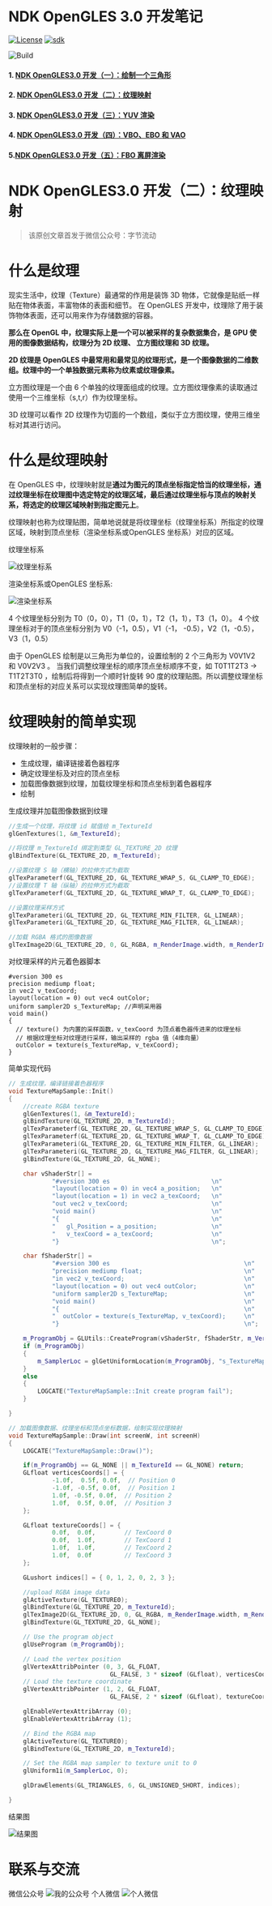 # NDK OpenGLES 3.0 开发笔记

[![License](https://img.shields.io/badge/License-Apache%202.0-blue.svg)](https://github.com/githubhaohao/NDK_OpenGLES_3_0/blob/master/LICENSE.txt)
[![sdk](https://img.shields.io/badge/SDK-21+-red.svg)](https://github.com/githubhaohao/NDK_OpenGLES_3_0)

![Build](https://img.shields.io/badge/build-passing-brightgreen)

#### 1. [NDK OpenGLES3.0 开发（一）：绘制一个三角形](https://github.com/githubhaohao/NDK_OpenGLES_3_0/blob/master/doc/md/NDK%20OpenGLES3.0%20%E5%BC%80%E5%8F%91%EF%BC%88%E4%B8%80%EF%BC%89%EF%BC%9A%E7%BB%98%E5%88%B6%E4%B8%80%E4%B8%AA%E4%B8%89%E8%A7%92%E5%BD%A2.md)
#### 2. [NDK OpenGLES3.0 开发（二）：纹理映射](https://github.com/githubhaohao/NDK_OpenGLES_3_0/blob/master/doc/md/NDK%20OpenGLES3.0%20%E5%BC%80%E5%8F%91%EF%BC%88%E4%BA%8C%EF%BC%89%EF%BC%9A%E7%BA%B9%E7%90%86%E6%98%A0%E5%B0%84.md)
#### 3. [NDK OpenGLES3.0 开发（三）：YUV 渲染](https://github.com/githubhaohao/NDK_OpenGLES_3_0/blob/master/doc/md/NDK%20OpenGLES3.0%20%E5%BC%80%E5%8F%91%EF%BC%88%E4%B8%89%EF%BC%89%EF%BC%9AYUV%20%E6%B8%B2%E6%9F%93.md)
#### 4. [NDK OpenGLES3.0 开发（四）：VBO、EBO 和 VAO](https://github.com/githubhaohao/NDK_OpenGLES_3_0/blob/master/doc/md/NDK%20OpenGLES3.0%20%E5%BC%80%E5%8F%91%EF%BC%88%E5%9B%9B%EF%BC%89%EF%BC%9AVBO%E3%80%81EBO%20%E5%92%8C%20VAO.md)
#### 5.[NDK OpenGLES3.0 开发（五）：FBO 离屏渲染](https://github.com/githubhaohao/NDK_OpenGLES_3_0/blob/master/doc/md/NDK%20OpenGLES3.0%20%E5%BC%80%E5%8F%91%EF%BC%88%E4%BA%94%EF%BC%89%EF%BC%9AFBO%20%E7%A6%BB%E5%B1%8F%E6%B8%B2%E6%9F%93.md)

# NDK OpenGLES3.0 开发（二）：纹理映射
> 该原创文章首发于微信公众号：字节流动
# 什么是纹理 

现实生活中，纹理（Texture）最通常的作用是装饰 3D 物体，它就像是贴纸一样贴在物体表面，丰富物体的表面和细节。 在 OpenGLES 开发中，纹理除了用于装饰物体表面，还可以用来作为存储数据的容器。

**那么在 OpenGL 中，纹理实际上是一个可以被采样的复杂数据集合，是 GPU 使用的图像数据结构，纹理分为 2D 纹理、 立方图纹理和 3D 纹理。**

**2D 纹理是 OpenGLES 中最常用和最常见的纹理形式，是一个图像数据的二维数组。纹理中的一个单独数据元素称为纹素或纹理像素。**

立方图纹理是一个由 6 个单独的纹理面组成的纹理。立方图纹理像素的读取通过使用一个三维坐标（s,t,r）作为纹理坐标。

3D 纹理可以看作 2D 纹理作为切面的一个数组，类似于立方图纹理，使用三维坐标对其进行访问。

# 什么是纹理映射
在 OpenGLES 中，纹理映射就是**通过为图元的顶点坐标指定恰当的纹理坐标，通过纹理坐标在纹理图中选定特定的纹理区域，最后通过纹理坐标与顶点的映射关系，将选定的纹理区域映射到指定图元上**。

纹理映射也称为纹理贴图，简单地说就是将纹理坐标（纹理坐标系）所指定的纹理区域，映射到顶点坐标（渲染坐标系或OpenGLES 坐标系）对应的区域。

纹理坐标系

![纹理坐标系](https://github.com/githubhaohao/NDK_OpenGLES_3_0/blob/master/doc/img/2/%E7%BA%B9%E7%90%86%E5%9D%90%E6%A0%87%E7%B3%BB.png#pic_center)

渲染坐标系或OpenGLES 坐标系:

![渲染坐标系](https://github.com/githubhaohao/NDK_OpenGLES_3_0/blob/master/doc/img/2/Opengles%E5%9D%90%E6%A0%87%E7%B3%BB.png#pic_center)

4 个纹理坐标分别为
T0（0，0），T1（0，1），T2（1，1），T3（1，0）。
4 个纹理坐标对于的顶点坐标分别为
V0（-1，0.5），V1（-1， -0.5），V2（1，-0.5），V3（1，0.5）

由于 OpenGLES 绘制是以三角形为单位的，设置绘制的 2 个三角形为 V0V1V2 和 V0V2V3 。
当我们调整纹理坐标的顺序顶点坐标顺序不变，如 T0T1T2T3 -> T1T2T3T0 ，绘制后将得到一个顺时针旋转 90 度的纹理贴图。所以调整纹理坐标和顶点坐标的对应关系可以实现纹理图简单的旋转。

# 纹理映射的简单实现
纹理映射的一般步骤：
- 生成纹理，编译链接着色器程序
- 确定纹理坐标及对应的顶点坐标
- 加载图像数据到纹理，加载纹理坐标和顶点坐标到着色器程序
- 绘制

生成纹理并加载图像数据到纹理
```cpp
//生成一个纹理，将纹理 id 赋值给 m_TextureId
glGenTextures(1, &m_TextureId); 

//将纹理 m_TextureId 绑定到类型 GL_TEXTURE_2D 纹理
glBindTexture(GL_TEXTURE_2D, m_TextureId);

//设置纹理 S 轴（横轴）的拉伸方式为截取
glTexParameterf(GL_TEXTURE_2D, GL_TEXTURE_WRAP_S, GL_CLAMP_TO_EDGE); 
//设置纹理 T 轴（纵轴）的拉伸方式为截取
glTexParameterf(GL_TEXTURE_2D, GL_TEXTURE_WRAP_T, GL_CLAMP_TO_EDGE);

//设置纹理采样方式
glTexParameteri(GL_TEXTURE_2D, GL_TEXTURE_MIN_FILTER, GL_LINEAR);
glTexParameteri(GL_TEXTURE_2D, GL_TEXTURE_MAG_FILTER, GL_LINEAR);

//加载 RGBA 格式的图像数据
glTexImage2D(GL_TEXTURE_2D, 0, GL_RGBA, m_RenderImage.width, m_RenderImage.height, 0, GL_RGBA, GL_UNSIGNED_BYTE, m_RenderImage.ppPlane[0]);

```

对纹理采样的片元着色器脚本
```
#version 300 es                                     
precision mediump float;                            
in vec2 v_texCoord;                                 
layout(location = 0) out vec4 outColor;             
uniform sampler2D s_TextureMap; //声明采用器                     
void main()                                         
{
  // texture() 为内置的采样函数，v_texCoord 为顶点着色器传进来的纹理坐标
  // 根据纹理坐标对纹理进行采样，输出采样的 rgba 值（4维向量）                                                  
  outColor = texture(s_TextureMap, v_texCoord);      
}                                                   
```


简单实现代码
```cpp
// 生成纹理，编译链接着色器程序
void TextureMapSample::Init()
{
	//create RGBA texture
	glGenTextures(1, &m_TextureId);
	glBindTexture(GL_TEXTURE_2D, m_TextureId);
	glTexParameterf(GL_TEXTURE_2D, GL_TEXTURE_WRAP_S, GL_CLAMP_TO_EDGE);
	glTexParameterf(GL_TEXTURE_2D, GL_TEXTURE_WRAP_T, GL_CLAMP_TO_EDGE);
	glTexParameteri(GL_TEXTURE_2D, GL_TEXTURE_MIN_FILTER, GL_LINEAR);
	glTexParameteri(GL_TEXTURE_2D, GL_TEXTURE_MAG_FILTER, GL_LINEAR);
	glBindTexture(GL_TEXTURE_2D, GL_NONE);

	char vShaderStr[] =
			"#version 300 es                            \n"
			"layout(location = 0) in vec4 a_position;   \n"
			"layout(location = 1) in vec2 a_texCoord;   \n"
			"out vec2 v_texCoord;                       \n"
			"void main()                                \n"
			"{                                          \n"
			"   gl_Position = a_position;               \n"
			"   v_texCoord = a_texCoord;                \n"
			"}                                          \n";

	char fShaderStr[] =
			"#version 300 es                                     \n"
			"precision mediump float;                            \n"
			"in vec2 v_texCoord;                                 \n"
			"layout(location = 0) out vec4 outColor;             \n"
			"uniform sampler2D s_TextureMap;                     \n"
			"void main()                                         \n"
			"{                                                   \n"
			"  outColor = texture(s_TextureMap, v_texCoord);     \n"
			"}                                                   \n";

	m_ProgramObj = GLUtils::CreateProgram(vShaderStr, fShaderStr, m_VertexShader, m_FragmentShader);
	if (m_ProgramObj)
	{
		m_SamplerLoc = glGetUniformLocation(m_ProgramObj, "s_TextureMap");
	}
	else
	{
		LOGCATE("TextureMapSample::Init create program fail");
	}

}

// 加载图像数据、纹理坐标和顶点坐标数据，绘制实现纹理映射
void TextureMapSample::Draw(int screenW, int screenH)
{
	LOGCATE("TextureMapSample::Draw()");

	if(m_ProgramObj == GL_NONE || m_TextureId == GL_NONE) return;
	GLfloat verticesCoords[] = {
			-1.0f,  0.5f, 0.0f,  // Position 0
			-1.0f, -0.5f, 0.0f,  // Position 1
			1.0f, -0.5f, 0.0f,  // Position 2
			1.0f,  0.5f, 0.0f,  // Position 3
	};

	GLfloat textureCoords[] = {
			0.0f,  0.0f,        // TexCoord 0
			0.0f,  1.0f,        // TexCoord 1
			1.0f,  1.0f,        // TexCoord 2
			1.0f,  0.0f         // TexCoord 3
	};

	GLushort indices[] = { 0, 1, 2, 0, 2, 3 };

	//upload RGBA image data
	glActiveTexture(GL_TEXTURE0);
	glBindTexture(GL_TEXTURE_2D, m_TextureId);
	glTexImage2D(GL_TEXTURE_2D, 0, GL_RGBA, m_RenderImage.width, m_RenderImage.height, 0, GL_RGBA, GL_UNSIGNED_BYTE, m_RenderImage.ppPlane[0]);
	glBindTexture(GL_TEXTURE_2D, GL_NONE);

	// Use the program object
	glUseProgram (m_ProgramObj);

	// Load the vertex position
	glVertexAttribPointer (0, 3, GL_FLOAT,
							GL_FALSE, 3 * sizeof (GLfloat), verticesCoords);
	// Load the texture coordinate
	glVertexAttribPointer (1, 2, GL_FLOAT,
							GL_FALSE, 2 * sizeof (GLfloat), textureCoords);

	glEnableVertexAttribArray (0);
	glEnableVertexAttribArray (1);

	// Bind the RGBA map
	glActiveTexture(GL_TEXTURE0);
	glBindTexture(GL_TEXTURE_2D, m_TextureId);

	// Set the RGBA map sampler to texture unit to 0
	glUniform1i(m_SamplerLoc, 0);

	glDrawElements(GL_TRIANGLES, 6, GL_UNSIGNED_SHORT, indices);

}

```
结果图

![结果图](https://github.com/githubhaohao/NDK_OpenGLES_3_0/blob/master/doc/img/2/Screenshot_20190722-133233.jpg#pic_center)


# 联系与交流 #
微信公众号
![我的公众号](https://github.com/githubhaohao/NDK_OpenGLES_3_0/blob/master/doc/img/accountID.jpg#pic_center)
个人微信
![个人微信](https://github.com/githubhaohao/NDK_OpenGLES_3_0/blob/master/doc/img/WeChatID.jpg#pic_center)
